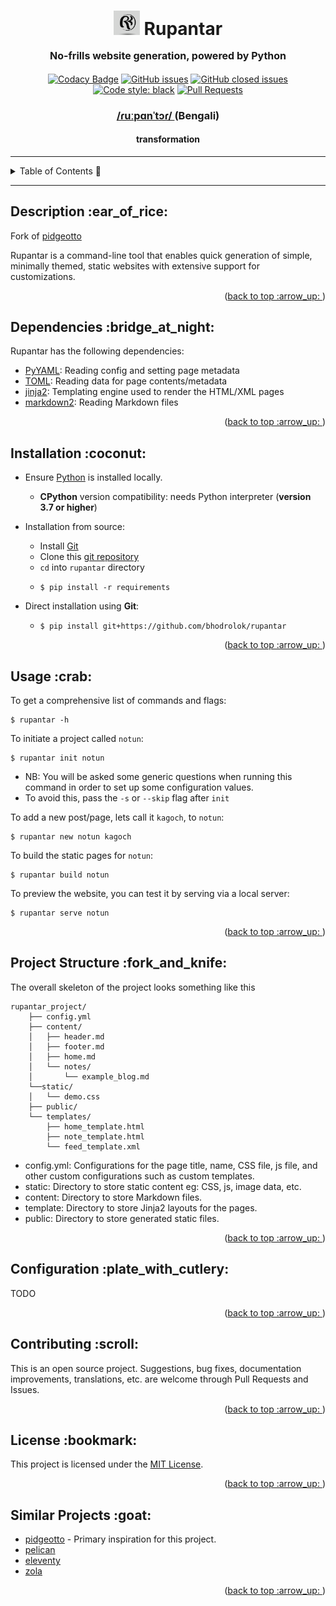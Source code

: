 <div align="center">
<h1>
    <a name="readme-top"></a>
    <img src="./assets/visuals/proj_logo.png" style="background-color:white" width="42px">
    <b> Rupantar </b>
    <p style="font-size: medium">No-frills website generation, powered by Python</p>
</h1>

<div align="center">

[![Codacy Badge](https://api.codacy.com/project/badge/Grade/e9466c9451174ae9a82d2941941d37e9)](https://app.codacy.com/gh/Bhodrolok/rupantar?utm_source=github.com&utm_medium=referral&utm_content=Bhodrolok/rupantar&utm_campaign=Badge_Grade)
[![GitHub issues](https://img.shields.io/github/issues-raw/bhodrolok/rupantar?color=blue&style=plastic)](https://github.com/Bhodrolok/rupantar/issues)
[![GitHub closed issues](https://img.shields.io/github/issues-closed-raw/bhodrolok/rupantar)](https://github.com/Bhodrolok/rupantar/issues?q=is%3Aissue+is%3Aclosed)
[![Code style: black](https://img.shields.io/badge/code%20style-black-000000.svg)](https://github.com/psf/black)
[![Pull Requests](https://img.shields.io/badge/PRs-welcome-brightgreen.svg?style=flat&logo=cachet&logoColor=red)](https://github.com/Bhodrolok/rupantar/pulls)

<!--
<p>Documentation available<a href="https://github.com/Bhodrolok/JobAppTrackr/tree/docs" target="_blank"> here </a></p>
-->

</div>

<h3> <a href="http://ipa-reader.xyz/?text=%C9%BEu%CB%90p%C9%91n%CB%88t%C9%94%C9%BE&voice=Raveena"> /ɾuːpɑnˈtɔɾ/ </a> (Bengali)  </h3>
<h4> transformation</h4>


<!--
<h3> Built using </h3>

[![react](https://img.shields.io/badge/react-%2320232a.svg?style=for-the-badge&logo=react&logoColor=%2361DAFB)](https://reactjs.org/)
[![.net](https://img.shields.io/badge/--blue?style=for-the-badge&logo=.net&logoColor=white)](https://protonmail.com)

-->
</div>

---

<details>
  <summary>Table of Contents 🚩</summary>
  <ol>
    <li><a href="#description">Description</a></li>
    <li><a href="#dependencies">Dependencies</a></li>
    <li><a href="#install">Installation</a></li>
    <li><a href="#usage">Usage</a></li>
    <li><a href="#structure">Project Structure</a></li>
    <!--<li><a href="#features">Features</a></li> 
    <li><a href="#shots">Screenshots</a></li>-->
    <li><a href="#extra">Configuration</a></li>
    <li><a href="#contributing">Contributing</a></li>
    <li><a href="#license">License</a></li>
  </ol>
</details>

---

<h2 id="description"> Description :ear_of_rice: </h2>

Fork of <a href="https://github.com/niharokz/pidgeotto" target="_blank">pidgeotto</a>

Rupantar is a command-line tool that enables quick generation of simple, minimally themed, static websites with extensive support for customizations.  

<p align="right">(<a href="#readme-top">back to top :arrow_up: </a>)</p>

<h2 id="dependencies"> Dependencies :bridge_at_night: </h2>

Rupantar has the following dependencies:

- <a href="https://pypi.org/project/PyYAML/" target="_blank">PyYAML</a>:  Reading config and setting page metadata
- <a href="https://pypi.org/project/toml/" target="_blank">TOML</a>:  Reading data for page contents/metadata
- <a href="https://pypi.org/project/Jinja2/" target="_blank">jinja2</a>:	Templating engine used to render the HTML/XML pages
- <a href="https://pypi.org/project/markdown2/" target="_blank">markdown2</a>:	Reading Markdown files


<p align="right">(<a href="#readme-top">back to top :arrow_up: </a>)</p>


<h2 id="install"> Installation :coconut: </h2>

- Ensure [Python](https://www.python.org/downloads/) is installed locally.
  - **CPython** version compatibility: needs Python interpreter (**version 3.7 or higher**)

- Installation from source:
  - Install [Git](https://git-scm.com/downloads)
  - Clone this [git repository](https://github.com/bhodrolok/rupantar.git)
  - `cd` into `rupantar` directory
  - ```console
    $ pip install -r requirements
    ``` 

- Direct installation using **Git**:
  - ```console
    $ pip install git+https://github.com/bhodrolok/rupantar
    ```
<!-- NB: Any major differences b/w Windows and MacOS and GNULinux, mention here-->


<p align="right">(<a href="#readme-top">back to top :arrow_up: </a>)</p>


<h2 id="usage"> Usage :crab: </h2>

To get a comprehensive list of commands and flags:
```console
$ rupantar -h
```


To initiate a project called `notun`:

```console
$ rupantar init notun
```
- NB: You will be asked some generic questions when running this command in order to set up some configuration values. 
- To avoid this, pass the `-s` or `--skip` flag after `init`

To add a new post/page, lets call it `kagoch`, to `notun`:

```console
$ rupantar new notun kagoch
```

To build the static pages for `notun`:

```console
$ rupantar build notun
```

To preview the website, you can test it by serving via a local server:

```console
$ rupantar serve notun
```

<p align="right">(<a href="#readme-top">back to top :arrow_up: </a>)</p>


<h2 id="structure"> Project Structure :fork_and_knife: </h2>

The overall skeleton of the project looks something like this
```
rupantar_project/
    ├── config.yml
    ├── content/
    │   ├── header.md
    │   ├── footer.md
    │   ├── home.md
    │   └── notes/
    │       └── example_blog.md
    └──static/
    │   └── demo.css
    ├── public/
    └── templates/
        ├── home_template.html
        ├── note_template.html
        └── feed_template.xml
```

* config.yml:	Configurations for the page title, name, CSS file, js file, and other custom configurations such as custom templates.
* static:	Directory to store static content eg: CSS, js, image data, etc.
* content:	Directory to store Markdown files. 
* template:	Directory to store Jinja2 layouts for the pages.
* public: Directory to store generated static files.

<p align="right">(<a href="#readme-top">back to top :arrow_up: </a>)</p>


<h2 id="extra"> Configuration :plate_with_cutlery:</h2>

<p>TODO</p>

<p align="right">(<a href="#readme-top">back to top :arrow_up: </a>)</p>


<h2 id="contributing">Contributing :scroll: </h2>

This is an open source project. Suggestions, bug fixes, documentation improvements, translations, etc. are welcome through Pull Requests and Issues.

<p align="right">(<a href="#readme-top">back to top :arrow_up: </a>)</p>


<h2 id="license">License :bookmark:</h2>

This project is licensed under the [MIT License](./LICENSE).

<p align="right">(<a href="#readme-top">back to top :arrow_up: </a>)</p>

<h2 id="alternatives">Similar Projects :goat:</h2>

- [pidgeotto](https://github.com/niharokz/pidgeotto) - Primary inspiration for this project.
- [pelican](https://github.com/getpelican/pelican)
- [eleventy](https://github.com/11ty/eleventy)
- [zola](https://github.com/getzola/zola)

<p align="right">(<a href="#readme-top">back to top :arrow_up: </a>)</p>

